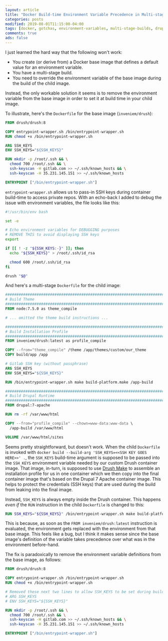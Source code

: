 ```yaml
---
layout: article
title: "Docker Build-time Environment Variable Precedence in Multi-stage Builds"
categories: posts
modified: 2019-08-01T11:15:00-04:00
tags: [docker, gotchas, environment-variables, multi-stage-builds, drupal, drush]
comments: true
ads: false
---
```

I just learned the hard way that the following won't work:
- You create (or derive from) a Docker base image that defines a default value for an environment variable.
- You have a multi-stage build.
- You need to override the environment variable of the base image during the build of the child image.

Instead, the only workable solution it seems is to remove the environment variable from the base image in
order to set it at build time in your child image.

To illustrate, here's the `Dockerfile` for the base image (`inveniem/drush`):

```Dockerfile
FROM drush/drush:8

COPY entrypoint-wrapper.sh /bin/entrypoint-wrapper.sh
RUN chmod +x /bin/entrypoint-wrapper.sh

ARG SSH_KEYS
ENV SSH_KEYS="${SSH_KEYS}"

RUN mkdir -p /root/.ssh && \
  chmod 700 /root/.ssh && \
  ssh-keyscan -H gitlab.com >> ~/.ssh/known_hosts && \
  ssh-keyscan -H 35.231.145.151 >> ~/.ssh/known_hosts

ENTRYPOINT ["/bin/entrypoint-wrapper.sh"]
```

`entrypoint-wrapper.sh` allows us to pass-in SSH keys during container build-time to access private repos. With an echo-back I added to debug the issue with environment variables, the file looks like this:
```bash
#!/usr/bin/env bash

set -e

# Echo environment variables for DEBUGGING purposes
# REMOVE THIS to avoid displaying SSH keys
export

if [[ ! -z "${SSH_KEYS:-}" ]]; then
  echo "${SSH_KEYS}" > /root/.ssh/id_rsa

  chmod 600 /root/.ssh/id_rsa
fi

drush "$@"
```

And here's a multi-stage `Dockerfile` for the child image:

```Dockerfile
################################################################################
# Build Theme
################################################################################
FROM node:7.5.0 as theme_compile

# ... omitted the theme build instructions ...

################################################################################
# Build Installation Profile
################################################################################
FROM inveniem/drush:latest as profile_compile

COPY --from="theme_compile" /theme /app/themes/custom/our_theme
COPY build/app /app

# Gitlab SSH key (without passphrase)
ARG SSH_KEYS
ENV SSH_KEYS="${SSH_KEYS}"

RUN /bin/entrypoint-wrapper.sh make build-platform.make /app-build

################################################################################
# Build Drupal Runtime
################################################################################
FROM drupal:7-apache

RUN rm -rf /var/www/html

COPY --from="profile_compile" --chown=www-data:www-data \
  /app-build /var/www/html

VOLUME /var/www/html/sites
```

Seems pretty straightforward, but doesn't work. When the child `Dockerfile` is invoked with `docker build --build-arg 'SSH_KEYS=<<SSH KEY GOES HERE>>' .`, the `SSH_KEYS` build-time argument is supposed to be passed into the `SSH_KEYS` environment variable needed by our custom Drush container image. That image, in-turn, is supposed to use [Drush Make](https://docs.drush.org/en/8.x/make/) to assemble an installation profile for us in one container which we then copy into the final container image that's based on the Drupal 7 Apache container image. This helps to protect the credentials (SSH keys) that are used during the build from leaking into the final image.

Instead, `SSH_KEYS` is always empty inside the Drush container. This happens _even if_ the `RUN` instruction in the child `Dockerfile` is changed to this:

```Dockerfile
RUN SSH_KEYS="${SSH_KEYS}" /bin/entrypoint-wrapper.sh make build-platform.make /app-build
```

This is because, as soon as the `FROM inveniem/drush:latest` instruction is evaluated, the environment gets replaced with the environment from that base image. This feels like a bug, but I think it makes sense since the base image's definition of the
variable takes precedence over what was in the environment before-hand.

The fix is paradoxically to remove the environment variable definitions from the base image, as follows:

```Dockerfile
FROM drush/drush:8

COPY entrypoint-wrapper.sh /bin/entrypoint-wrapper.sh
RUN chmod +x /bin/entrypoint-wrapper.sh

# Removed these next two lines to allow SSH_KEYS to be set during build of child image:
# ARG SSH_KEYS
# ENV SSH_KEYS="${SSH_KEYS}"

RUN mkdir -p /root/.ssh && \
  chmod 700 /root/.ssh && \
  ssh-keyscan -H gitlab.com >> ~/.ssh/known_hosts && \
  ssh-keyscan -H 35.231.145.151 >> ~/.ssh/known_hosts

ENTRYPOINT ["/bin/entrypoint-wrapper.sh"]
```
